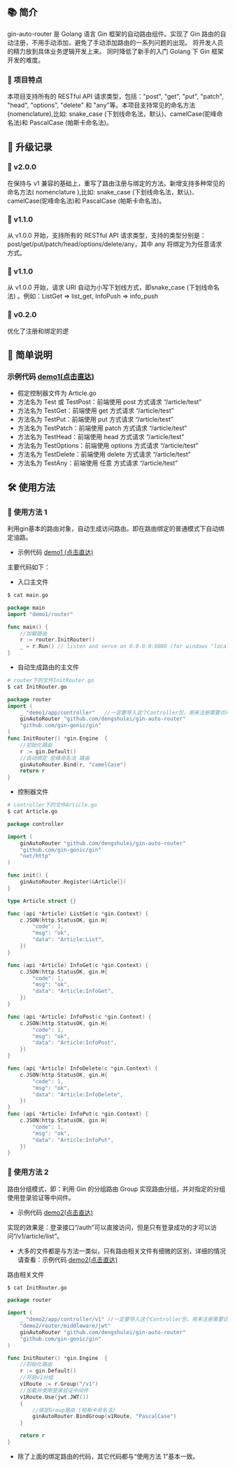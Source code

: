 ##  📚 简介
gin-auto-router 是 Golang 语言 Gin 框架的自动路由组件。实现了 Gin 路由的自动注册，不用手动添加，避免了手动添加路由的一系列问题的出现。 将开发人员的精力放到具体业务逻辑开发上来。 同时降低了新手的入门 Golang 下 Gin 框架开发的难度。

### 🧬 项目特点
本项目支持所有的 RESTful API 请求类型，包括："post", "get", "put", "patch", "head", "options", "delete" 和 "any"等。本项目支持常见的命名方法(nomenclature),比如: snake_case (下划线命名法，默认)、camelCase(驼峰命名法)和 PascalCase (帕斯卡命名法)。

## 🎁 升级记录
### 🍺 v2.0.0
在保持与 v1 兼容的基础上，重写了路由注册与绑定的方法。新增支持多种常见的命名方法( nomenclature ),比如: snake_case (下划线命名法，默认)、camelCase(驼峰命名法)和 PascalCase (帕斯卡命名法)。
### 🍺 v1.1.0
从 v1.0.0 开始，支持所有的 RESTful API 请求类型，支持的类型分别是：post/get/put/patch/head/options/delete/any，其中 any 将绑定为为任意请求方式。
### 🍺 v1.1.0
从 v1.0.0 开始，请求 URI 自动为小写下划线方式，即snake_case (下划线命名法) 。例如：ListGet => list_get, InfoPush => info_push
### 🍺 v0.2.0
优化了注册和绑定的逻

## 📝 简单说明
### 示例代码 [demo1(点击直达)](/examples/demo1)
- 假定控制器文件为 Article.go
- 方法名为 Test 或 TestPost：前端使用 post 方式请求 “/article/test”
- 方法名为 TestGet：前端使用 get 方式请求 “/article/test”
- 方法名为 TestPut：前端使用 put 方式请求 “/article/test”
- 方法名为 TestPatch：前端使用 patch 方式请求 “/article/test”
- 方法名为 TestHead：前端使用 head 方式请求 “/article/test”
- 方法名为 TestOptions：前端使用 options 方式请求 “/article/test”
- 方法名为 TestDelete：前端使用 delete 方式请求 “/article/test”
- 方法名为 TestAny：前端使用 任意 方式请求 “/article/test”

## 🛠️ 使用方法
### 🍐 使用方法 1
利用gin基本的路由对象，自动生成访问路由。即在路由绑定的普通模式下自动绑定油路。
- 示例代码 [demo1 (点击直达)](/examples/demo1)

主要代码如下：

- 入口主文件
```sh
$ cat main.go
```

```go
package main
import "demo1/router"

func main() {
	//加载路由
	r := router.InitRouter()
	_ = r.Run() // listen and serve on 0.0.0.0:8080 (for windows "localhost:8080")
}
```

- 自动生成路由的主文件
```sh
# router下的文件InitRouter.go
$ cat InitRouter.go
```

```go
package router
import (
	_ "demo1/app/controller"   //一定要导入这个Controller包，用来注册需要访问的方法
	ginAutoRouter "github.com/dengshulei/gin-auto-router"
	"github.com/gin-gonic/gin"
)
func InitRouter() *gin.Engine  {
	//初始化路由
	r := gin.Default()
	//自动绑定 驼峰命名法 路由
	ginAutoRouter.Bind(r, "camelCase")
	return r
}
```

- 控制器文件
```sh
# controller下的文件Article.go
$ cat Article.go
```

```go
package controller

import (
	ginAutoRouter "github.com/dengshulei/gin-auto-router"
	"github.com/gin-gonic/gin"
	"net/http"
)

func init() {
	ginAutoRouter.Register(&Article{})
}

type Article struct {}

func (api *Article) ListGet(c *gin.Context) {
	c.JSON(http.StatusOK, gin.H{
		"code": 1,
		"msg": "ok",
		"data": "Article:List",
	})
}

func (api *Article) InfoGet(c *gin.Context) {
	c.JSON(http.StatusOK, gin.H{
		"code": 1,
		"msg": "ok",
		"data": "Article:InfoGet",
	})
}

func (api *Article) InfoPost(c *gin.Context) {
	c.JSON(http.StatusOK, gin.H{
		"code": 1,
		"msg": "ok",
		"data": "Article:InfoPost",
	})
}

func (api *Article) InfoDelete(c *gin.Context) {
	c.JSON(http.StatusOK, gin.H{
		"code": 1,
		"msg": "ok",
		"data": "Article:InfoDelete",
	})
}
func (api *Article) InfoPut(c *gin.Context) {
	c.JSON(http.StatusOK, gin.H{
		"code": 1,
		"msg": "ok",
		"data": "Article:InfoPut",
	})
}
```

### 🍊 使用方法 2
路由分组模式，即：利用 Gin 的分组路由 Group 实现路由分组，并对指定的分组使用登录验证等中间件。
- 示例代码 [demo2(点击直达)](/examples/demo2)

实现的效果是：登录接口“/auth”可以直接访问，但是只有登录成功的才可以访问“/v1/article/list”。
- 大多的文件都是与方法一类似，只有路由相关文件有细微的区别，详细的情况请查看：示例代码 [demo2(点击直达)](/examples/demo2) 

路由相关文件
```sh
$ cat InitRouter.go
```

```go
package router

import (
	_ "demo2/app/controller/v1" //一定要导入这个Controller包，用来注册需要访问的方法
	"demo2/router/middleware/jwt"
	ginAutoRouter "github.com/dengshulei/gin-auto-router"
	"github.com/gin-gonic/gin"
)

func InitRouter() *gin.Engine  {
	//初始化路由
	r := gin.Default()
	//开启v1分组
	v1Route := r.Group("/v1")
	//加载并使用登录验证中间件
	v1Route.Use(jwt.JWT())
	{
		//绑定Group路由 (帕斯卡命名法)
		ginAutoRouter.BindGroup(v1Route, "PascalCase")
	}

	return r
}

```
- 除了上面的绑定路由的代码，其它代码都与“使用方法 1”基本一致。